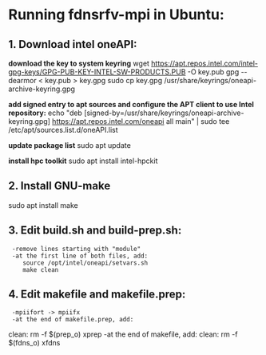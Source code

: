 # Running fdnsrfv-mpi in Ubuntu:
## 1. Download intel oneAPI:
**download the key to system keyring**
wget https://apt.repos.intel.com/intel-gpg-keys/GPG-PUB-KEY-INTEL-SW-PRODUCTS.PUB -O key.pub
gpg --dearmor < key.pub > key.gpg
sudo cp key.gpg /usr/share/keyrings/oneapi-archive-keyring.gpg

**add signed entry to apt sources and configure the APT client to use Intel repository:**
echo "deb [signed-by=/usr/share/keyrings/oneapi-archive-keyring.gpg] https://apt.repos.intel.com/oneapi all main" | sudo tee /etc/apt/sources.list.d/oneAPI.list

**update package list**
sudo apt update

**install hpc toolkit**
sudo apt install intel-hpckit

## 2. Install GNU-make
sudo apt install make

## 3. Edit build.sh and build-prep.sh:
     -remove lines starting with "module"
     -at the first line of both files, add:
    	source /opt/intel/oneapi/setvars.sh
    	make clean

## 4. Edit makefile and makefile.prep:
     -mpiifort -> mpiifx
     -at the end of makefile.prep, add:
clean:
	rm -f $(prep_o) xprep
     -at the end of makefile, add:
clean:
	rm -f $(fdns_o) xfdns
